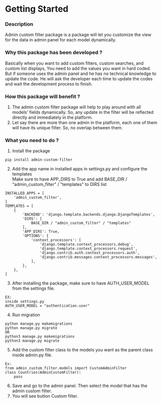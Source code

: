 # Getting Started

### Description
Admin custom filter package is a package will let you customize the view for the data in admin panel for each model dynamically.

### Why this package has been developed ?

Basically when you want to add custom filters, custom searches, and custom list displays, You need to add the values you want in hard coded. But if someone uses the admin panel and he has no technical knowledge to update the code. He will ask the developer each time to update the codes and wait the development process to finish.

### How this package will benefit ?
1. The admin custom filter package will help to play around with all models' fields dynamically. So, any update in the filter will be reflected directly and immediately in the platform.
2. Let say there are more than one admin in the platform, each one of them will have its unique filter. So, no overlap between them.

### What you need to do ?
1. Install the package
```
pip install admin-custom-filter
```
2. Add the app name in installed apps in settings.py and configure the templates <br> Make sure to have APP_DIRS to True and add BASE_DIR / "admin_custom_filter" / "templates" to DIRS list
```
INSTALLED_APPS = [
    'admin_custom_filter',
]
TEMPLATES = [
    {
        'BACKEND': 'django.template.backends.django.DjangoTemplates',
        'DIRS': [
            BASE_DIR / "admin_custom_filter" / "templates"
        ],
        'APP_DIRS': True,
        'OPTIONS': {
            'context_processors': [
                'django.template.context_processors.debug',
                'django.template.context_processors.request',
                'django.contrib.auth.context_processors.auth',
                'django.contrib.messages.context_processors.messages',
            ],
        },
    },
]
```
3. After installing the package, make sure to have AUTH_USER_MODEL from the settings file.
```
EX:
inside settings.py
AUTH_USER_MODEL = "authentication.user"
```
4. Run migration
```
python manage.py makemigrations
python manage.py migrate
OR
python3 manage.py makemigrations
python3 manage.py migrate
```
5. Add the custom filter class to the models you want as the parent class inside admin.py file.
```
Ex:
from admin_custom_filter.models import CustomAdminFilter
class Countries(AdminCustomFilter):
    pass
```
6. Save and go to the admin panel. Then select the model that has the admin custom filter.
7. You will see button Custom filter.